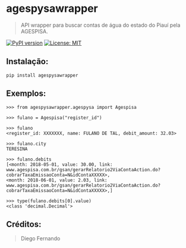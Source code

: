 # agespysawrapper

> API wrapper para buscar contas de água do estado do Piauí pela AGESPISA.

[![PyPI version](https://badge.fury.io/py/pysinonimos.svg)](https://badge.fury.io/py/agespysawrapper)
[![License: MIT](https://img.shields.io/badge/License-MIT-blue.svg)](https://opensource.org/licenses/MIT)

## Instalação:

```pip install agespysawrapper```

## Exemplos:

```
>>> from agespysawrapper.agespysa import Agespisa

>>> fulano = Agespisa("register_id")

>>> fulano
<register_id: XXXXXXX, name: FULANO DE TAL, debit_amount: 32.03>

>>> fulano.city
TERESINA

>>> fulano.debits
[<month: 2018-05-01, value: 30.00, link: www.agespisa.com.br/gsan/gerarRelatorio2ViaContaAction.do?cobrarTaxaEmissaoConta=N&idContaXXXXX>,
<month: 2018-06-01, value: 2.03, link: www.agespisa.com.br/gsan/gerarRelatorio2ViaContaAction.do?cobrarTaxaEmissaoConta=N&idContaXXXXX>,]

>>> type(fulano.debits[0].value)
<class 'decimal.Decimal'>
```

## Créditos:

> Diego Fernando

